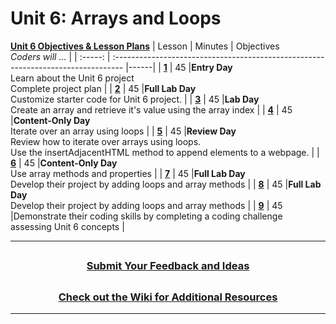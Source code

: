# Unit 6: Arrays and Loops
[**Unit 6 Objectives & Lesson Plans**](https://docs.google.com/document/d/1Gri4vqCtE0I7U71IJYysSYDb8G8DklbbFqCZsKriEaU/edit)
|                                                        Lesson                                                         | Minutes | Objectives <br> _Coders will ..._                                                 |
| :-----: | :-------------------------------------------------------------------------------- |------|
| [**1**](https://docs.google.com/presentation/d/1hknpt9zuaaNIRWDRFtgWSVFnt8g_tVk_momqL3bkrQw/edit#slide=id.g13ad176d0b1_0_0) |   45    |**Entry Day**</br>Learn about the Unit 6 project</br>Complete project plan                       |
| [**2**](https://docs.google.com/presentation/d/1m-_pb3UIqcoo1Taues9TjBjb0QOZzhpjr4d2Kr82gY0/edit#slide=id.gf44005cbe9_0_599) |   45    |**Full Lab Day**</br> Customize starter code for Unit 6 project.  |
| [**3**](https://docs.google.com/presentation/d/1Lc_zR8wiOHXnWsjp7zDJadij56ndu6OtHD6zegac0h0/edit#slide=id.gf44005cbe9_0_599) |   45  |**Lab Day**</br>Create an array and retrieve it's value using the array index    |
| [**4**](https://docs.google.com/presentation/d/1SyjoCj1_9ZLqytXwfNiVR0ZoT4BBcsemJNCBgpjZwy8/edit#slide=id.g801a20f61f_0_262) |   45  |**Content-Only Day**</br>Iterate over an array using loops   |
| [**5**](https://docs.google.com/presentation/d/15yxImj8L2Z3Wgo2mKxjrSIdsUaCiJUsSXvcBOBNoSXA/edit#slide=id.g801a20f61f_0_262) |   45  |**Review Day**</br> Review how to iterate over arrays using loops.</br>Use the insertAdjacentHTML method to append elements to a webpage. |
| [**6**](https://docs.google.com/presentation/d/1r8ZevW3zjSWJzkbbKMYBQKaTelsf6KS2ik-o5Ds2eEQ/edit#slide=id.g801a20f61f_0_262) |   45  |**Content-Only Day**</br>Use array methods and properties   |
| [**7**](https://docs.google.com/presentation/d/1XdgR7iOk25dRjQs_oIh36yq5ypQlft0_ge39o7-hbdk/edit#slide=id.gddba4abcce_0_0) |   45  |**Full Lab Day**</br>Develop their  project by adding loops and array methods     |
| [**8**](https://docs.google.com/presentation/d/1C7N1c8YBnftrSJxWKlmfGm8qrdU7E4CMr6548HE6hTY/edit#slide=id.gddba4abcce_0_0) |   45  |**Full Lab Day**</br>Develop their  project by adding loops and array methods       |
| [**9**](https://docs.google.com/presentation/d/1EoFRKCg952THbtJEetfFjYdjmYeell1KVGVgwceAgeI/edit) |   45  |Demonstrate their coding skills by completing a coding challenge assessing Unit 6 concepts     |


---
## <h3 align="center"><a href="https://docs.google.com/forms/d/e/1FAIpQLSc4oUNSthmU63TqlzUOOWd3buX3tGVIPRNDm0tsLB_nOONRLQ/viewform">Submit Your Feedback and Ideas</a></h3>

## <h3 align="center"><a href="https://github.com/itscodenation/curriculum-22-23/wiki">Check out the Wiki for Additional Resources</a></h3>

---
